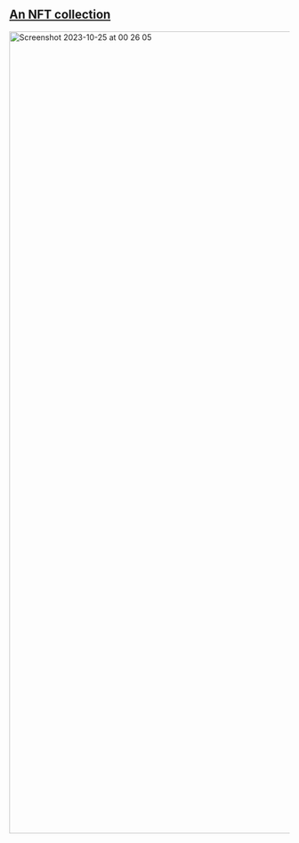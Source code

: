 ## <a href="https://visitors.jessejesse.com">An NFT collection</a>

<img width="1440" alt="Screenshot 2023-10-25 at 00 26 05" src="https://github.com/sudo-self/nfts/assets/119916323/b93ada00-18d8-47b9-a645-1f53e2f8df7d">
